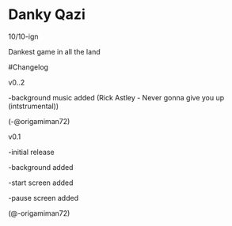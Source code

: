 # Danky Qazi
10/10-ign

Dankest game in all the land

#Changelog

v0..2

-background music added (Rick Astley - Never gonna give you up (intstrumental))

(-@origamiman72)

v0.1

-initial release

-background added

-start screen added

-pause screen added

(@-origamiman72)

